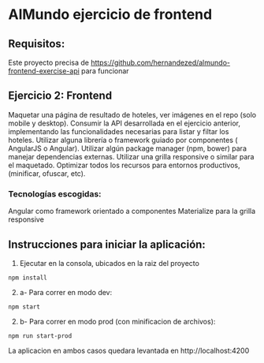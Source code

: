 # AlMundo ejercicio de frontend

## Requisitos:

Este proyecto precisa de https://github.com/hernandezed/almundo-frontend-exercise-api para funcionar

## Ejercicio 2: Frontend
Maquetar una página de resultado de hoteles, ver imágenes en el repo (solo mobile y desktop).
Consumir la API desarrollada en el ejercicio anterior, implementando las funcionalidades
necesarias para listar y filtar los hoteles.
Utilizar alguna librería o framework guiado por componentes ( AngularJS o Angular).
Utilizar algún package manager (npm, bower) para manejar dependencias externas.
Utilizar una grilla responsive o similar para el maquetado.
Optimizar todos los recursos para entornos productivos, (minificar, ofuscar, etc).

### Tecnologías escogidas:
Angular como framework orientado a componentes
Materialize para la grilla responsive

## Instrucciones para iniciar la aplicación:
1. Ejecutar en la consola, ubicados en la raiz del proyecto
```
npm install
```
2. a- Para correr en modo dev:
```
npm start
```
2. b- Para correr en modo prod (con minificacion de archivos):
```
npm run start-prod
```

La aplicacion en ambos casos quedara levantada en http://localhost:4200
